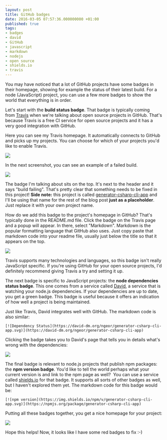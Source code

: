 ```yaml
---
layout: post
title: GitHub badges
date: 2016-03-05 07:57:36.000000000 +01:00
published: true
tags:
- badges
- david
- GitHub
- javascript
- markdown
- nodejs
- open source
- shields.io
- travis
---
```


You may have noticed that a lot of GitHub projects have some badges in their homepage, showing for example the status of their latest build. For a node (JavaScript) project, you can use a few more badges to show the world that everything is in order.<!--more-->

Let's start with the <strong>build status badge</strong>. That badge is typically coming from <a href="https://travis-ci.org/" target="_blank">Travis</a> when we're talking about open source projects in GitHub. That's because Travis is a free CI service for open source projects and it has a very good integration with GitHub.

Here you can see my Travis homepage. It automatically connects to GitHub and picks up my projects. You can choose for which of your projects you'd like to enable Travis.

<img src="{% link /assets/2016/travis-projects.png %}" />

In the next screenshot, you can see an example of a failed build.

<img src="{% link /assets/2016/travis-failed-build.png %}" />

The badge I'm talking about sits on the top. It's next to the header and it says "build failing". That's pretty clear that something needs to be fixed in this project! <strong>Side note:</strong> this project is called <a href="{% post_url 2015/2015-09-06-introducing-generator-csharp-cli-app %}" target="_blank">generator-csharp-cli-app</a> and I'll be using that name for the rest of the blog post <strong>just as a placeholder</strong>. Just replace it with your own project name.

How do we add this badge to the project's homepage in GitHub? That's typically done in the README.md file. Click the badge on the Travis page and a popup will appear. In there, select "Markdown". Markdown is the popular formatting language that GitHub also uses. Just copy paste that markdown code into your readme file, usually just below the title so that it appears on the top.

<img src="{% link /assets/2016/travis-markdown.png %}" />

Travis supports many technologies and languages, so this badge isn't really JavaScript specific. If you're using GitHub for your open source projects, I'd definitely recommend giving Travis a try and setting it up.

The next badge is specific to JavaScript projects: the <strong>node dependencies status badge</strong>. This one comes from a service called <a href="https://david-dm.org/" target="_blank">David</a>, a service that is watching your node.js dependencies. If your dependencies are up to date, you get a green badge. This badge is useful because it offers an indication of how well a project is being maintained.

Just like Travis, David integrates well with GitHub. The markdown code is also similar:

```
[![Dependency Status](https://david-dm.org/ngeor/generator-csharp-cli-app.svg)](https://david-dm.org/ngeor/generator-csharp-cli-app)
```

Clicking the badge takes you to David's page that tells you in details what's wrong with the dependencies:

<img src="{% link /assets/2016/david.png %}" />

The final badge is relevant to node.js projects that publish npm packages: the <strong>npm version badge</strong>. You'd like to tell the world perhaps what your current version is and link to the npm page as well?  You can use a service called <a href="http://shields.io/" target="_blank">shields.io</a> for that badge. It supports all sorts of other badges as well, but I haven't explored them yet. The markdown code for this badge would be:

```
[![npm version](https://img.shields.io/npm/v/generator-csharp-cli-app.svg)](https://npmjs.org/package/generator-csharp-cli-app)
```

Putting all these badges together, you get a nice homepage for your project:

<img src="{% link /assets/2016/readme.png %}" />

Hope this helps! Now, it looks like I have some red badges to fix :-)
